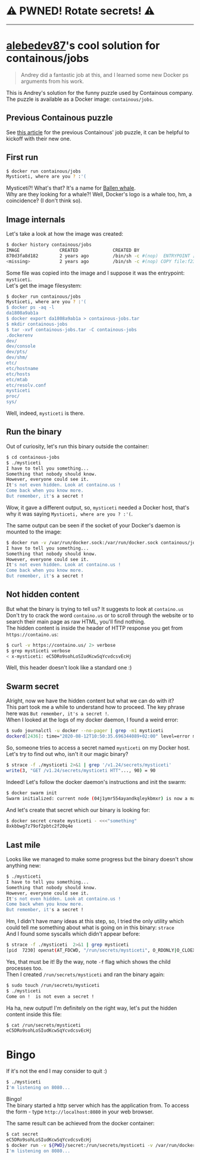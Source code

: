 # ⚠️ **PWNED!** Rotate secrets! ⚠️

---

# [alebedev87](https://github.com/alebedev87)'s cool solution for containous/jobs

> Andrey did a fantastic job at this, and I learned some new Docker ps arguments from his work.

This is Andrey's solution for the funny puzzle used by Containous company.  
The puzzle is available as a Docker image: `containous/jobs`.

## Previous Containous puzzle
See [this article](https://containo.us/blog/solving-containous-jobs-b4a5cae04f3/) for the previous Containous' job puzzle, it can be helpful to kickoff with their new one.

## First run
```bash
$ docker run containous/jobs
Mysticeti, where are you ? :'(
```
Mysticeti?! What's that? It's a name for [Ballen whale](https://en.wikipedia.org/wiki/Baleen_whale).      
Why are they looking for a whale?! Well, Docker's logo is a whale too, hm, a coincidence? (I don't think so).

## Image internals
Let's take a look at how the image was created:
```bash
$ docker history containous/jobs
IMAGE               CREATED             CREATED BY                                      SIZE                COMMENT
870d3fa8d182        2 years ago         /bin/sh -c #(nop)  ENTRYPOINT ["/mysticeti"]    0B                  
<missing>           2 years ago         /bin/sh -c #(nop) COPY file:f23f255c68e5e5ac…   4.67MB 
```
Some file was copied into the image and I suppose it was the entrypoint: `mysticeti`.   
Let's get the image filesystem:
```bash
$ docker run containous/jobs
Mysticeti, where are you ? :'(
$ docker ps -aq -l
da1808a9ab1a
$ docker export da1808a9ab1a > containous-jobs.tar
$ mkdir containous-jobs
$ tar -xvf containous-jobs.tar -C containous-jobs
.dockerenv
dev/
dev/console
dev/pts/
dev/shm/
etc/
etc/hostname
etc/hosts
etc/mtab
etc/resolv.conf
mysticeti
proc/
sys/
```
Well, indeed, `mysticeti` is there.

## Run the binary
Out of curiosity, let's run this binary outside the container:
```bash
$ cd containous-jobs
$ ./mysticeti
I have to tell you something...
Something that nobody should know.
However, everyone could see it.
It's not even hidden. Look at containo.us !
Come back when you know more.
But remember, it's a secret !
```
Wow, it gave a different output, so, `mysticeti` needed a Docker host, that's why it was saying `Mysticeti, where are you ? :'(`.

The same output can be seen if the socket of your Docker's daemon is mounted to the image:
```bash
$ docker run -v /var/run/docker.sock:/var/run/docker.sock containous/jobs
I have to tell you something...
Something that nobody should know.
However, everyone could see it.
It's not even hidden. Look at containo.us !
Come back when you know more.
But remember, it's a secret !
```

## Not hidden content
But what the binary is trying to tell us? It suggests to look at `containo.us`  
Don't try to crack the word `containo.us` or to scroll through the website or to search their main page as raw HTML, you'll find nothing.   
The hidden content is inside the header of HTTP response you get from `https://containo.us`:
```bash
$ curl -v https://containo.us/ 2> verbose
$ grep mysticeti verbose
< x-mysticeti: eC5DRo9sohLoSIudKcwSqYcvdcsvEcHj
```
Well, this header doesn't look like a standard one :)

## Swarm secret
Alright, now we have the hidden content but what we can do with it?    
This part took me a while to understand how to proceed. The key phrase here was `But remember, it's a secret !`.    
When I looked at the logs of my docker daemon, I found a weird error:
```bash
$ sudo journalctl -u docker --no-pager | grep -m1 mysticeti
dockerd[2436]: time="2020-08-12T10:50:35.696344089+02:00" level=error msg="Handler for GET /v1.24/secrets/mysticeti returned error: This node is not a swarm manager. Use \"docker swarm init\" or \"docker swarm join\" to connect this node to swarm and try again."
```

So, someone tries to access a secret named `mysticeti` on my Docker host.   
Let's try to find out who, isn't it our magic binary?
```bash
$ strace -f ./mysticeti 2>&1 | grep '/v1.24/secrets/mysticeti'
write(3, "GET /v1.24/secrets/mysticeti HTT"..., 90) = 90
```
Indeed! Let's follow the docker daemon's instructions and init the swarm:
```bash
$ docker swarm init
Swarm initialized: current node (04j1ymr554ayandkqleykbmxr) is now a manager.
```
And let's create that secret which our binary is looking for:
```bash
$ docker secret create mysticeti - <<<"something"
8xkbbwg7z79of2pbtc2f20q4e
```

## Last mile
Looks like we managed to make some progress but the binary doesn't show anything new:
```bash
$ ./mysticeti
I have to tell you something...
Something that nobody should know.
However, everyone could see it.
It's not even hidden. Look at containo.us !
Come back when you know more.
But remember, it's a secret !
```

Hm, I didn't have many ideas at this step, so, I tried the only utility which could tell me something about what is going on in this binary: `strace`   
And I found some syscalls which didn't appear before:
```bash
$ strace -f ./mysticeti  2>&1 | grep mysticeti
[pid  7230] openat(AT_FDCWD, "/run/secrets/mysticeti", O_RDONLY|O_CLOEXEC <unfinished ...>
```
Yes, that must be it! By the way, note `-f` flag which shows the child processes too.   
Then I created `/run/secrets/mysticeti` and ran the binary again:
```bash
$ sudo touch /run/secrets/mysticeti
$ ./mysticeti
Come on !  is not even a secret !
```
Ha ha, new output! I'm definitely on the right way, let's put the hidden content inside this file:
```bash
$ cat /run/secrets/mysticeti
eC5DRo9sohLoSIudKcwSqYcvdcsvEcHj
```

# Bingo
If it's not the end I may consider to quit :)
```bash
$ ./mysticeti
I'm listening on 8080...
```
Bingo!  
The binary started a http server which has the application from. To access the form - type `http://localhost:8080` in your web browser.    
    
The same result can be achieved from the docker container:
```bash
$ cat secret
eC5DRo9sohLoSIudKcwSqYcvdcsvEcHj
$ docker run -v ${PWD}/secret:/run/secrets/mysticeti -v /var/run/docker.sock:/var/run/docker.sock containous/jobs
I'm listening on 8080...
```
